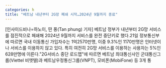 ```yaml
---
categories: h
title: "베트남 내년부터 2G망 폐쇄 시작…2024년 9월까지 종료"
---
```

[인사이드비나=하노이, 떤 풍(Tan phung) 기자] 베트남 정부가 내년부터 2G망 서비스를 점진적으로 페쇄해 2024년 9월까지 서비스를 완전 중단키로 했다.21일 정보통신부에 따르면 국내 이동통신 가입자수는 1억2570만명, 이중 9.3%인 1170만명은 인터넷이나 서비스를 이용하지 않고 있다. 특히 여전히 2G망 서비스를 이용하는 사용자는 5%인 628만명에 이른다."2G서비스 중단 로드맵"에 따르면 베트남 최대통신사인 군대통신그룹(Viettel 비엣텔)과 베트남우정통신그룹(VNPT), 모비폰(MobiFone) 등 3개 통
